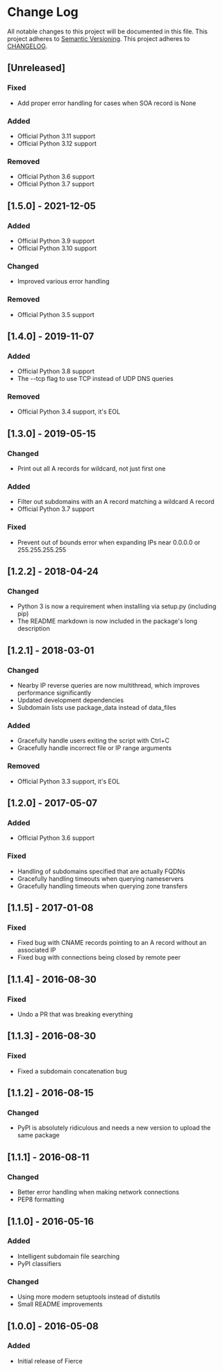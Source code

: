 # Change Log

All notable changes to this project will be documented in this file.
This project adheres to [Semantic Versioning](http://semver.org/).
This project adheres to [CHANGELOG](http://keepachangelog.com/).

## [Unreleased]

### Fixed

- Add proper error handling for cases when SOA record is None

### Added

- Official Python 3.11 support
- Official Python 3.12 support

### Removed

- Official Python 3.6 support
- Official Python 3.7 support

## [1.5.0] - 2021-12-05

### Added

- Official Python 3.9 support
- Official Python 3.10 support

### Changed

- Improved various error handling

### Removed

- Official Python 3.5 support

## [1.4.0] - 2019-11-07

### Added

- Official Python 3.8 support
- The --tcp flag to use TCP instead of UDP DNS queries

### Removed

- Official Python 3.4 support, it's EOL

## [1.3.0] - 2019-05-15

### Changed

- Print out all A records for wildcard, not just first one

### Added

- Filter out subdomains with an A record matching a wildcard A record
- Official Python 3.7 support

### Fixed

- Prevent out of bounds error when expanding IPs near 0.0.0.0 or 255.255.255.255

## [1.2.2] - 2018-04-24

### Changed

- Python 3 is now a requirement when installing via setup.py (including pip)
- The README markdown is now included in the package's long description

## [1.2.1] - 2018-03-01

### Changed

- Nearby IP reverse queries are now multithread, which improves performance significantly
- Updated development dependencies
- Subdomain lists use package_data instead of data_files

### Added

- Gracefully handle users exiting the script with Ctrl+C
- Gracefully handle incorrect file or IP range arguments

### Removed

- Official Python 3.3 support, it's EOL

## [1.2.0] - 2017-05-07

### Added

- Official Python 3.6 support

### Fixed

- Handling of subdomains specified that are actually FQDNs
- Gracefully handling timeouts when querying nameservers
- Gracefully handling timeouts when querying zone transfers

## [1.1.5] - 2017-01-08

### Fixed

- Fixed bug with CNAME records pointing to an A record without an associated IP
- Fixed bug with connections being closed by remote peer

## [1.1.4] - 2016-08-30

### Fixed

- Undo a PR that was breaking everything

## [1.1.3] - 2016-08-30

### Fixed

- Fixed a subdomain concatenation bug

## [1.1.2] - 2016-08-15

### Changed

- PyPI is absolutely ridiculous and needs a new version to upload the same package

## [1.1.1] - 2016-08-11

### Changed

- Better error handling when making network connections
- PEP8 formatting

## [1.1.0] - 2016-05-16

### Added

- Intelligent subdomain file searching
- PyPI classifiers

### Changed

- Using more modern setuptools instead of distutils
- Small README improvements

## [1.0.0] - 2016-05-08

### Added

- Initial release of Fierce
